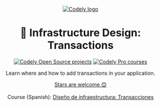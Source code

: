 <p align="center">
  <a href="https://codely.com">
    <picture>
      <source media="(prefers-color-scheme: dark)" srcset="https://codely.com/logo/codely_logo-dark.svg">
      <source media="(prefers-color-scheme: light)" srcset="https://codely.com/logo/codely_logo-light.svg">
      <img alt="Codely logo" src="https://codely.com/logo/codely_logo.svg">
    </picture>
  </a>
</p>

<h1 align="center">
    🤝 Infrastructure Design: Transactions
</h1>

<p align="center">
    <a href="https://github.com/CodelyTV"><img src="https://img.shields.io/badge/Codely-OS-green.svg?style=flat-square" alt="Codely Open Source projects"/></a>
    <a href="https://pro.codely.com"><img src="https://img.shields.io/badge/Codely-Pro-black.svg?style=flat-square" alt="Codely Pro courses"/></a>
</p>

<p align="center">
    Learn where and how to add transactions in your application.
</p>

<p align="center">
  <a href="https://github.com/CodelyTV/infrastructure_design-transactions-course/stargazers">Stars are welcome 😊</a><br><br>
  Course (Spanish): <a href="https://pro.codely.com/library/diseno-de-infraestructura-transacciones">Diseño de infraestructura: Transacciones</a>
</p>
